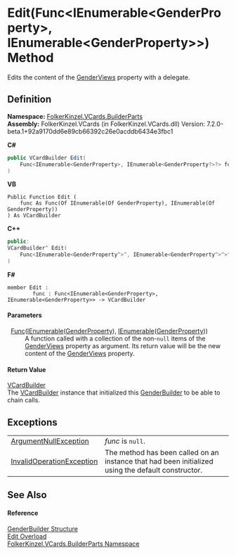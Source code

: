 # Edit(Func&lt;IEnumerable&lt;GenderProperty&gt;, IEnumerable&lt;GenderProperty&gt;&gt;) Method


Edits the content of the <a href="b3545d4e-d8e7-ae7b-4a5c-65ca19e48d69.md">GenderViews</a> property with a delegate.



## Definition
**Namespace:** <a href="30716183-7f69-ceb8-b5fe-4d9f23e7fd2b.md">FolkerKinzel.VCards.BuilderParts</a>  
**Assembly:** FolkerKinzel.VCards (in FolkerKinzel.VCards.dll) Version: 7.2.0-beta.1+92a9170dd6e89cb66392c26e0acddb6434e3fbc1

**C#**
``` C#
public VCardBuilder Edit(
	Func<IEnumerable<GenderProperty>, IEnumerable<GenderProperty?>?> func
)
```
**VB**
``` VB
Public Function Edit ( 
	func As Func(Of IEnumerable(Of GenderProperty), IEnumerable(Of GenderProperty))
) As VCardBuilder
```
**C++**
``` C++
public:
VCardBuilder^ Edit(
	Func<IEnumerable<GenderProperty^>^, IEnumerable<GenderProperty^>^>^ func
)
```
**F#**
``` F#
member Edit : 
        func : Func<IEnumerable<GenderProperty>, IEnumerable<GenderProperty>> -> VCardBuilder 
```



#### Parameters
<dl><dt>  <a href="https://learn.microsoft.com/dotnet/api/system.func-2" target="_blank" rel="noopener noreferrer">Func</a>(<a href="https://learn.microsoft.com/dotnet/api/system.collections.generic.ienumerable-1" target="_blank" rel="noopener noreferrer">IEnumerable</a>(<a href="94ee5e93-019e-53c0-ad44-10f33f8eda3e.md">GenderProperty</a>), <a href="https://learn.microsoft.com/dotnet/api/system.collections.generic.ienumerable-1" target="_blank" rel="noopener noreferrer">IEnumerable</a>(<a href="94ee5e93-019e-53c0-ad44-10f33f8eda3e.md">GenderProperty</a>))</dt><dd>A function called with a collection of the non-<code>null</code> items of the <a href="b3545d4e-d8e7-ae7b-4a5c-65ca19e48d69.md">GenderViews</a> property as argument. Its return value will be the new content of the <a href="b3545d4e-d8e7-ae7b-4a5c-65ca19e48d69.md">GenderViews</a> property.</dd></dl>

#### Return Value
<a href="4254b25b-c39b-3224-d22e-0072642cabb3.md">VCardBuilder</a>  
The <a href="4254b25b-c39b-3224-d22e-0072642cabb3.md">VCardBuilder</a> instance that initialized this <a href="88475522-6d79-c5cb-b17a-3917be32c65a.md">GenderBuilder</a> to be able to chain calls.

## Exceptions
<table>
<tr>
<td><a href="https://learn.microsoft.com/dotnet/api/system.argumentnullexception" target="_blank" rel="noopener noreferrer">ArgumentNullException</a></td>
<td><em>func</em> is <code>null</code>.</td></tr>
<tr>
<td><a href="https://learn.microsoft.com/dotnet/api/system.invalidoperationexception" target="_blank" rel="noopener noreferrer">InvalidOperationException</a></td>
<td>The method has been called on an instance that had been initialized using the default constructor.</td></tr>
</table>

## See Also


#### Reference
<a href="88475522-6d79-c5cb-b17a-3917be32c65a.md">GenderBuilder Structure</a>  
<a href="a9ba7d8f-e516-e0b5-a5c5-63bc6512248d.md">Edit Overload</a>  
<a href="30716183-7f69-ceb8-b5fe-4d9f23e7fd2b.md">FolkerKinzel.VCards.BuilderParts Namespace</a>  
